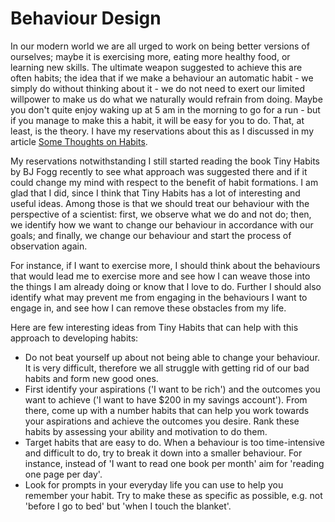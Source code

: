 # Behaviour Design

In our modern world we are all urged to work on being better versions of ourselves; maybe it is exercising more, eating more healthy food, or learning new skills. The ultimate weapon suggested to achieve this are often habits; the idea that if we make a behaviour an automatic habit - we simply do without thinking about it - we do not need to exert our limited willpower to make us do what we naturally would refrain from doing. Maybe you don't quite enjoy waking up at 5 am in the morning to go for a run - but if you manage to make this a habit, it will be easy for you to do. That, at least, is the theory. I have my reservations about this as I discussed in my article [Some Thoughts on Habits](https://spearoflight.wordpress.com/2021/08/25/some-thoughts-on-habits/).

My reservations notwithstanding I still started reading the book Tiny Habits by BJ Fogg recently to see what approach was suggested there and if it could change my mind with respect to the benefit of habit formations. I am glad that I did, since I think that Tiny Habits has a lot of interesting and useful ideas. Among those is that we should treat our behaviour with the perspective of a scientist: first, we observe what we do and not do; then, we identify how we want to change our behaviour in accordance with our goals; and finally, we change our behaviour and start the process of observation again.

For instance, if I want to exercise more, I should think about the behaviours that would lead me to exercise more and see how I can weave those into the things I am already doing or know that I love to do. Further I should also identify what may prevent me from engaging in the behaviours I want to engage in, and see how I can remove these obstacles from my life.

Here are few interesting ideas from Tiny Habits that can help with this approach to developing habits:

- Do not beat yourself up about not being able to change your behaviour. It is very difficult, therefore we all struggle with getting rid of our bad habits and form new good ones.
- First identify your aspirations ('I want to be rich') and the outcomes you want to achieve ('I want to have $200 in my savings account'). From there, come up with a number habits that can help you work towards your aspirations and achieve the outcomes you desire. Rank these habits by assessing your ability and motivation to do them.
- Target habits that are easy to do. When a behaviour is too time-intensive and difficult to do, try to break it down into a smaller behaviour. For instance, instead of 'I want to read one book per month' aim for 'reading one page per day'.
- Look for prompts in your everyday life you can use to help you remember your habit. Try to make these as specific as possible, e.g. not 'before I go to bed' but 'when I touch the blanket'.
